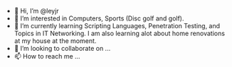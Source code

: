 - 👋 Hi, I’m @leyjr
- 👀 I’m interested in Computers, Sports (Disc golf and golf).
- 🌱 I’m currently learning Scripting Languages, Penetration Testing, and Topics in IT Networking.  I am also learning alot about home renovations at my house at the moment.
- 💞️ I’m looking to collaborate on ...
- 📫 How to reach me ...

<!---
leyjr/leyjr is a ✨ special ✨ repository because its `README.md` (this file) appears on your GitHub profile.
You can click the Preview link to take a look at your changes.
--->
